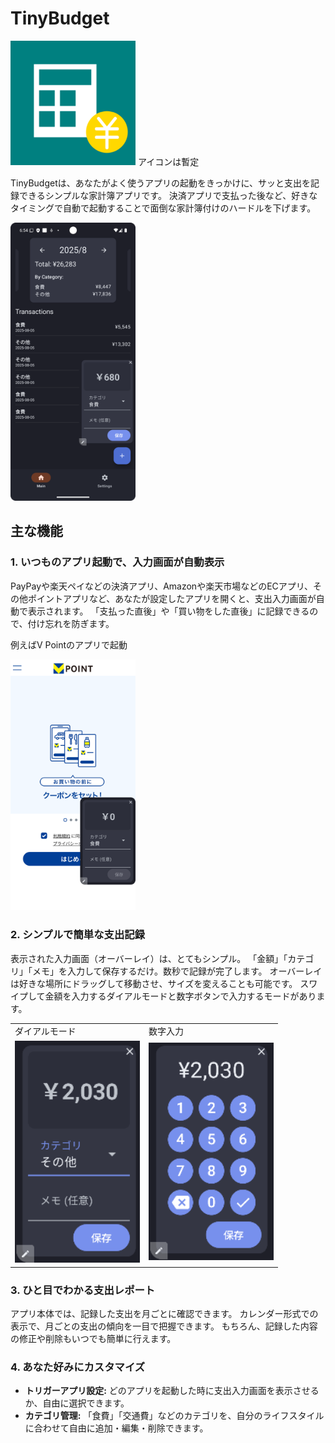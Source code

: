 # TinyBudget

<img src="app/src/main/res/mipmap-xxxhdpi/app_launcher.png" alt="アプリアイコン" width="200"/>
アイコンは暫定


TinyBudgetは、あなたがよく使うアプリの起動をきっかけに、サッと支出を記録できるシンプルな家計簿アプリです。
決済アプリで支払った後など、好きなタイミングで自動で起動することで面倒な家計簿付けのハードルを下げます。

<img src="readme_images/app_home.png" alt="" width="200" />

## 主な機能

### 1. いつものアプリ起動で、入力画面が自動表示

PayPayや楽天ペイなどの決済アプリ、Amazonや楽天市場などのECアプリ、その他ポイントアプリなど、あなたが設定したアプリを開くと、支出入力画面が自動で表示されます。
「支払った直後」や「買い物をした直後」に記録できるので、付け忘れを防ぎます。

例えばV Pointのアプリで起動

<img src="readme_images/image.png" alt="" width="200" />

### 2. シンプルで簡単な支出記録

表示された入力画面（オーバーレイ）は、とてもシンプル。
「金額」「カテゴリ」「メモ」を入力して保存するだけ。数秒で記録が完了します。
オーバーレイは好きな場所にドラッグして移動させ、サイズを変えることも可能です。
スワイプして金額を入力するダイアルモードと数字ボタンで入力するモードがあります。

<table>
  <tr>
    <td>ダイアルモード</td>
    <td>数字入力</td>
  </tr>
  <tr>
    <td><img src="readme_images/image-3.png" alt="image 3" width="200"/></td>
    <td><img src="readme_images/image-2.png" alt="image 2" width="200"/></td>
  </tr>
</table>

### 3. ひと目でわかる支出レポート

アプリ本体では、記録した支出を月ごとに確認できます。
カレンダー形式での表示で、月ごとの支出の傾向を一目で把握できます。
もちろん、記録した内容の修正や削除もいつでも簡単に行えます。

### 4. あなた好みにカスタマイズ

* **トリガーアプリ設定:** どのアプリを起動した時に支出入力画面を表示させるか、自由に選択できます。
* **カテゴリ管理:** 「食費」「交通費」などのカテゴリを、自分のライフスタイルに合わせて自由に追加・編集・削除できます。
